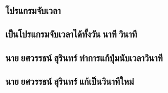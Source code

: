# โปรแกรมจับเวลา
# เป็นโปรแกรมจับเวลาได้ทั้งวัน นาที วินาที
# นาย ยศวรรธน์ สุรินทร์ ทำการแก้ปุ่มนับเวลาวินาที
# นาย ยศวรรธน์ สุรินทร์ แก้เป็นวินาทีใหม่
